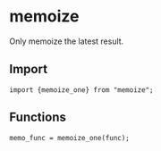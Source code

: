# memoize
Only memoize the latest result.

## Import
```
import {memoize_one} from "memoize";
```

## Functions
```
memo_func = memoize_one(func);
```
